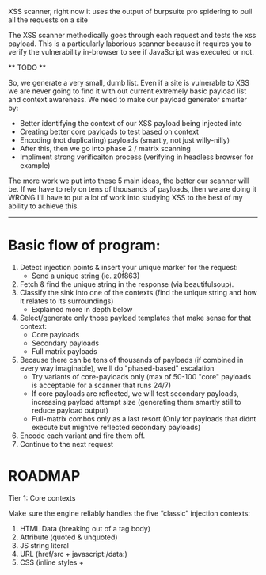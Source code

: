 XSS scanner, right now it uses the output of burpsuite pro spidering to pull all the requests on a site

The XSS scanner methodically goes through each request and tests the xss payload. This is a particularly laborious scanner because it requires you to verify the vulnerability in-browser to see if JavaScript was executed or not. 


** TODO **

So, we generate a very small, dumb list. Even if a site is vulnerable to XSS we are never going to find it with out current extremely basic payload list and context awareness. We need to make our payload generator smarter by:
- Better identifying the context of our XSS payload being injected into
- Creating better core payloads to test based on context
- Encoding (not duplicating) payloads (smartly, not just willy-nilly)
- After this, then we go into phase 2 / matrix scanning
- Impliment strong verificaiton process (verifying in headless browser for example)

The more work we put into these 5 main ideas, the better our scanner will be. If we have to rely on tens of thousands of payloads, then we are doing it WRONG
I'll have to put a lot of work into studying XSS to the best of my ability to achieve this. 

---

# **Basic flow of program:**

1. Detect injection points & insert your unique marker for the request:
    - Send a unique string (ie. z0f863)
2. Fetch & find the unique string in the response (via beautifulsoup).
3. Classify the sink into one of the contexts (find the unique string and how it relates to its surroundings)
    - Explained more in depth below
4. Select/generate only those payload templates that make sense for that context:
    - Core payloads
    - Secondary payloads
    - Full matrix payloads
5. Because there can be tens of thousands of payloads (if combined in every way imaginable), we'll do "phased-based" escalation
    - Try variants of core-payloads only (max of 50-100 "core" payloads is acceptable for a scanner that runs 24/7)
    - If core payloads are reflected, we will test secondary payloads, increasing payload attempt size (generating them smartly still to reduce payload output)
    - Full-matrix combos only as a last resort (Only for payloads that didnt execute but mightve reflected secondary payloads)
6. Encode each variant and fire them off.
7. Continue to the next request


# **ROADMAP**

Tier 1: Core contexts

Make sure the engine reliably handles the five “classic” injection contexts:

1. HTML Data (breaking out of a tag body)
2. Attribute (quoted & unquoted)
3. JS string literal
4. URL (href/src + javascript:/data:)
5. CSS (inline styles + <style> blocks)

Once those consistently produce valid payloads and execution evidence, it'll already catch the vast majority of reflected, stored, and many DOM XSS flaws.

---

Tier 2: Common bypass techniques

When I'm ready to level up, I'll add a small “bypass” toolkit that sits between the raw templates and encoders. For example:
1. Unicode/hex/UTF-7 escapes (turn alert into \u0061\u006cert)
2. Overlong UTF-8 sequences
3. Double-or triple-URL-encoding
4. Simple polyglots (payloads that work in HTML, JS, CSS simultaneously)
5. Portswigger examples trump all of these until we figure it out methodically

These are just extra transformation passes on the strings it'll already be generating.

I'll also need to "upgrade" how smart the thing is and NOT spray & pray. It needs to have the payload list as short as possible

---


Tier 3: Advanced contexts & trickery

If I get to this point I'll plugin more exotic classes as separate modules:
1. Obfuscation tricks (e.g. injecting <svg><script> inside weird XML namespaces)
2. Client-side template injection (mustache/Handlebars payloads)
3. Scriptless attacks (e.g. <meta http-equiv>, CSS animations with onanimationend)
4. WAF-bypass global objects (e.g. abusing window.onerror, location properties)
5. Generally, just any advanced technique taught by portswigger academy lessons

These often require special skeletons or completely different grammars, hence the "advanced" contexts and trickery.